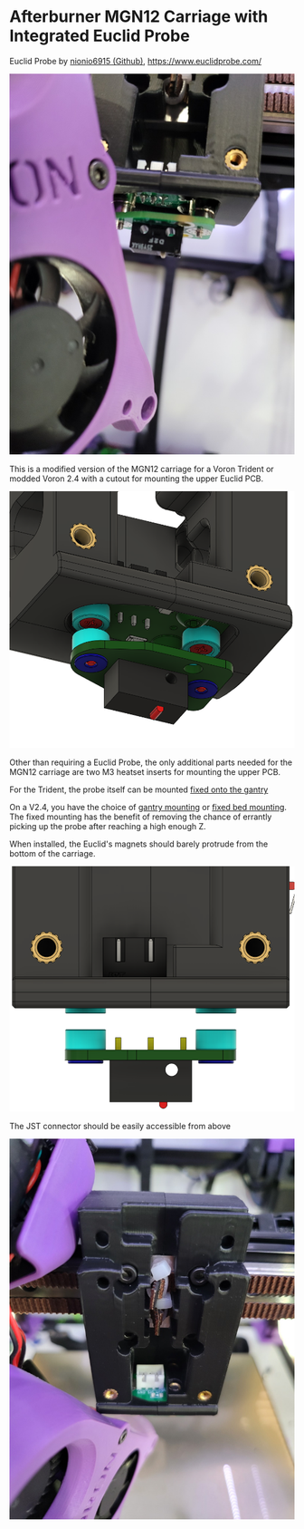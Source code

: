 Afterburner MGN12 Carriage with Integrated Euclid Probe
=======================================================

Euclid Probe by [nionio6915 (Github)](https://github.com/nionio6915/Euclid_Probe), https://www.euclidprobe.com/

![Printed mount](./Images/real-bottomview.jpg)

This is a modified version of the MGN12 carriage for a Voron Trident or modded Voron 2.4 with a cutout for mounting the upper Euclid PCB. 

![CAD view of the Euclid Probe embedded in the carriage](Images/cad-bottomview.png)

Other than requiring a Euclid Probe, the only additional parts needed for the MGN12 carriage are two M3 heatset inserts for mounting the upper PCB. 

For the Trident, the probe itself can be mounted [fixed onto the gantry](https://github.com/nionio6915/Euclid_Probe/tree/main/stls#:~:text=Voron%202.4%20Frame%20Mount)

On a V2.4, you have the choice of [gantry mounting](https://github.com/nionio6915/Euclid_Probe/tree/main/stls#:~:text=Voron%202.4%20Frame%20Mount) or [fixed bed mounting](https://github.com/nionio6915/Euclid_Probe/tree/main/stls#:~:text=Voron%202.4%20Bed%20Rail%20Mount). The fixed mounting has the benefit of removing the chance of errantly picking up the probe after reaching a high enough Z. 

When installed, the Euclid's magnets should barely protrude from the bottom of the carriage.

![Front view, showing magnets](./Images/CAD-frontview.png)

The JST connector should be easily accessible from above

![Front view, printed](./Images/real-frontview.jpg)